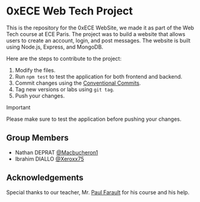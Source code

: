 # 0xECE Web Tech Project

This is the repository for the 0xECE WebSite, we made it as part of the Web Tech course at ECE Paris. The project was to build a website that allows users to create an account, login, and post messages. The website is built using Node.js, Express, and MongoDB.


Here are the steps to contribute to the project:

1. Modify the files.
2. Run `npm test` to test the application for both frontend and backend.
3. Commit changes using the [Conventional Commits](https://www.conventionalcommits.org/en/v1.0.0/).
4. Tag new versions or labs using `git tag`.
5. Push your changes.

> [!IMPORTANT]
> Please make sure to test the application before pushing your changes.

## Group Members

- Nathan DEPRAT [@Macbucheron1](https://github.com/Macbucheron1)
- Ibrahim DIALLO [@Xeroxx75](https://github.com/Xeroxx75)

## Acknowledgements

Special thanks to our teacher, Mr. [Paul Farault](https://github.com/PaulFarault) for his course and his help.